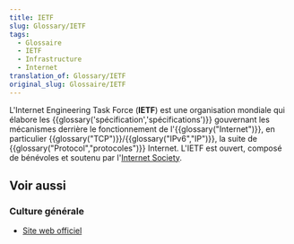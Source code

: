 ```yaml
---
title: IETF
slug: Glossary/IETF
tags:
  - Glossaire
  - IETF
  - Infrastructure
  - Internet
translation_of: Glossary/IETF
original_slug: Glossaire/IETF
---
```

L'Internet Engineering Task Force (**IETF**) est une organisation mondiale qui élabore les {{glossary('spécification','spécifications')}} gouvernant les mécanismes derrière le fonctionnement de l'{{glossary("Internet")}}, en particulier {{glossary("TCP")}}/{{glossary("IPv6","IP")}}, la suite de {{glossary("Protocol","protocoles")}} Internet. L'IETF est ouvert, composé de bénévoles et soutenu par l'[Internet Society](http://www.isoc.org/).

## Voir aussi

### Culture générale

- [Site web officiel](https://www.ietf.org/)
